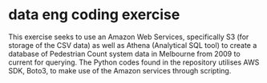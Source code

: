# data eng coding exercise
This exercise seeks to use an Amazon Web Services, specifically S3 (for storage of the CSV data) as well as Athena (Analytical SQL tool) to create a database of Pedestrian Count system data in Melbourne from 2009 to current for querying. The Python codes found in the repository utilises AWS SDK, Boto3, to make use of the Amazon services through scripting. 
